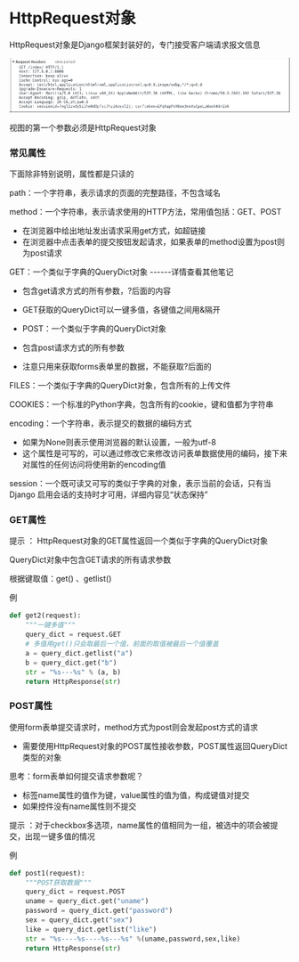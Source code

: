 # HttpRequest对象

HttpRequest对象是Django框架封装好的，专门接受客户端请求报文信息
<br>

![Alt text](./images/1517983219701.png)

视图的第一个参数必须是HttpRequest对象

### 常见属性
下面除非特别说明，属性都是只读的

path：一个字符串，表示请求的页面的完整路径，不包含域名

method：一个字符串，表示请求使用的HTTP方法，常用值包括：GET、POST
- 在浏览器中给出地址发出请求采用get方式，如超链接
- 在浏览器中点击表单的提交按钮发起请求，如果表单的method设置为post则为post请求

GET：一个类似于字典的QueryDict对象 ------详情查看其他笔记
- 包含get请求方式的所有参数，?后面的内容
- GET获取的QueryDict可以一键多值，各键值之间用&隔开

- POST：一个类似于字典的QueryDict对象
- 包含post请求方式的所有参数
- 注意只用来获取forms表单里的数据，不能获取?后面的

FILES：一个类似于字典的QueryDict对象，包含所有的上传文件

COOKIES：一个标准的Python字典，包含所有的cookie，键和值都为字符串

encoding：一个字符串，表示提交的数据的编码方式
- 如果为None则表示使用浏览器的默认设置，一般为utf-8
- 这个属性是可写的，可以通过修改它来修改访问表单数据使用的编码，接下来对属性的任何访问将使用新的encoding值

session：一个既可读又可写的类似于字典的对象，表示当前的会话，只有当Django 启用会话的支持时才可用，详细内容见“状态保持”

### GET属性
提示 ：
HttpRequest对象的GET属性返回一个类似于字典的QueryDict对象

QueryDict对象中包含GET请求的所有请求参数

根据键取值：get() 、getlist()

例
``` python
def get2(request):
    """一键多值"""
    query_dict = request.GET
    # 多值用get()只会取最后一个值，前面的取值被最后一个值覆盖
    a = query_dict.getlist("a")
    b = query_dict.get("b")
    str = "%s---%s" % (a, b)
    return HttpResponse(str)
```



### POST属性
使用form表单提交请求时，method方式为post则会发起post方式的请求
- 需要使用HttpRequest对象的POST属性接收参数，POST属性返回QueryDict类型的对象

思考：form表单如何提交请求参数呢？
- 标签name属性的值作为键，value属性的值为值，构成键值对提交
- 如果控件没有name属性则不提交

提示 ：对于checkbox多选项，name属性的值相同为一组，被选中的项会被提交，出现一键多值的情况

例
``` python
def post1(request):
    """POST获取数据"""
    query_dict = request.POST
    uname = query_dict.get("uname")
    password = query_dict.get("password")
    sex = query_dict.get("sex")
    like = query_dict.getlist("like")
    str = "%s----%s----%s---%s" %(uname,password,sex,like)
    return HttpResponse(str)
```
